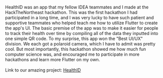 HealthID was an app that my fellow IDEA teammates and I made at the HackTheNortheast hackathon.
This was the first hackathon I had participated in a long time, and I was very lucky to
have such patient and supportive teammates who helped teach me how to utilize Flutter to create the app's UI.
The basic premise of the app was to make it easier for people to track their health
over time by compiling all of the data they inputted into one simple QR code. To my surprise,
this app won the "Best UI/UX" division. We each got a polaroid camera, which I have to admit
was pretty cool. But most importantly, this hackathon showed me how much fun computer science
was, and encouraged me to participate in more hackathons and learn more Flutter on my own. <br> 
<br> Link to our amazing project: [HealthID](https://github.com/YuanSamuel/HealthTracker)
